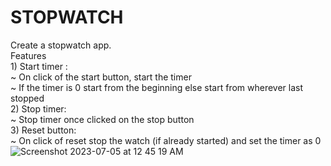 # STOPWATCH
Create a stopwatch app.  <br /> Features  <br />1) Start timer :  <br />~ On click of the start button, start the timer  <br />~ If the timer is 0 start from the beginning else start from wherever last stopped  <br /> 2) Stop timer: <br /> ~ Stop timer once clicked on the stop button  <br /> 3) Reset button: <br /> ~ On click of reset stop the watch (if already started) and set the timer as 0
![Screenshot 2023-07-05 at 12 45 19 AM](https://github.com/Tarinajayant/STOPWATCH/assets/134158652/27c84ac3-1712-412b-ae17-12f0bfff8d7a)


